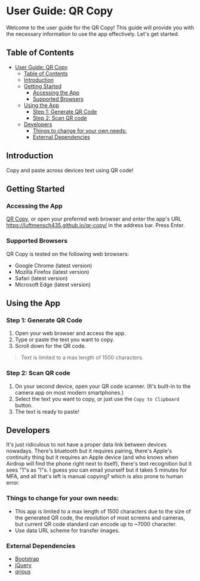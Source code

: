 # User Guide: QR Copy

Welcome to the user guide for the QR Copy! This guide will provide you with the necessary information to use the app effectively. Let's get started.

## Table of Contents

- [User Guide: QR Copy](#user-guide-qr-copy)
  - [Table of Contents](#table-of-contents)
  - [Introduction ](#introduction-)
  - [Getting Started ](#getting-started-)
    - [Accessing the App ](#accessing-the-app-)
    - [Supported Browsers ](#supported-browsers-)
  - [Using the App ](#using-the-app-)
    - [Step 1: Generate QR Code ](#step-1-generate-qr-code-)
    - [Step 2: Scan QR code ](#step-2-scan-qr-code-)
  - [Developers](#developers)
    - [Things to change for your own needs: ](#things-to-change-for-your-own-needs-)
    - [External Dependencies](#external-dependencies)

## Introduction <a name="introduction"></a>

Copy and paste across devices text using QR code!

## Getting Started <a name="getting-started"></a>

### Accessing the App <a name="accessing-the-app"></a>

[QR Copy](https://luftmensch435.github.io/qr-copy/), or open your preferred web browser and enter the app's URL https://luftmensch435.github.io/qr-copy/ in the address bar. Press Enter.

### Supported Browsers <a name="supported-browsers"></a>

QR Copy is tested on the following web browsers:

- Google Chrome (latest version)
- Mozilla Firefox (latest version)
- Safari (latest version)
- Microsoft Edge (latest version)

## Using the App <a name="using-the-app"></a>

### Step 1: Generate QR Code <a name="step-1-copy"></a>

1. Open your web browser and access the app.
2. Type or paste the text you want to copy.
3. Scroll down for the QR code.

> Text is limited to a max length of 1500 characters.

### Step 2: Scan QR code <a name="step-2-paste"></a>

1. On your second device, open your QR code scanner. (It's built-in to the camera app on most modern smartphones.)
2. Select the text you want to copy, or just use the `Copy to Clipboard` button.
3. The text is ready to paste!

## Developers

It's just ridiculous to not have a proper data link between devices nowadays. There's bluetooth but it requires pairing, there's Apple's continuity thing but it requires an Apple device (and who knows when Airdrop will find the phone right next to itself), there's text recognition but it sees "1"s as "l"s. I guess you can email yourself but it takes 5 minutes for MFA, and all that's left is manual copying? which is also prone to human error. 

### Things to change for your own needs: <a name="potential-upgrade"></a>

- This app is limited to a max length of 1500 characters due to the size of the generated QR code, the resolution of most screens and cameras, but current QR code standard can encode up to ~7000 character.
- Use data URL scheme for transfer images.

### External Dependencies

- [Bootstrap](https://getbootstrap.com)
- [jQuery](https://jquery.com)
- [qrious](https://github.com/neocotic/qrious)